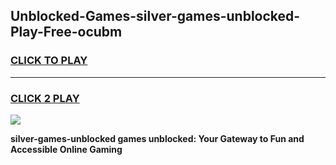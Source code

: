 
## Unblocked-Games-silver-games-unblocked-Play-Free-ocubm
<h3>
<a href="https://premium76.site?title=silver-games-unblocked&ref=21A">CLICK TO PLAY</a></h3>
<hr>

<h3>
<a href="https://premium76.site?title=silver-games-unblocked&ref=21A">CLICK 2 PLAY</a>
  
</h3>

<a href="https://premium76.site?title=silver-games-unblocked&ref=21A"><img src="https://clearcache.store/games.png"></a>


**silver-games-unblocked games unblocked: Your Gateway to Fun and Accessible Online Gaming**
